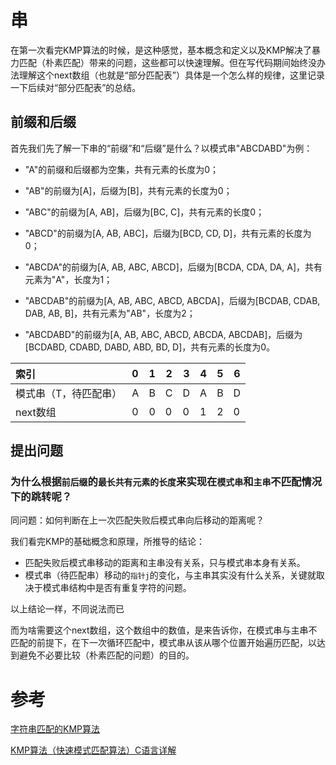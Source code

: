 # 串

在第一次看完KMP算法的时候，是这种感觉，基本概念和定义以及KMP解决了暴力匹配（朴素匹配）带来的问题，这些都可以快速理解。但在写代码期间始终没办法理解这个next数组（也就是“部分匹配表”）具体是一个怎么样的规律，这里记录一下后续对“部分匹配表”的总结。

## 前缀和后缀

首先我们先了解一下串的“前缀”和“后缀”是什么？以模式串"ABCDABD"为例：

- "A"的前缀和后缀都为空集，共有元素的长度为0；

- "AB"的前缀为[A]，后缀为[B]，共有元素的长度为0；

- "ABC"的前缀为[A, AB]，后缀为[BC, C]，共有元素的长度0；

- "ABCD"的前缀为[A, AB, ABC]，后缀为[BCD, CD, D]，共有元素的长度为0；

- "ABCDA"的前缀为[A, AB, ABC, ABCD]，后缀为[BCDA, CDA, DA, A]，共有元素为"A"，长度为1；

- "ABCDAB"的前缀为[A, AB, ABC, ABCD, ABCDA]，后缀为[BCDAB, CDAB, DAB, AB, B]，共有元素为"AB"，长度为2；

- "ABCDABD"的前缀为[A, AB, ABC, ABCD, ABCDA, ABCDAB]，后缀为[BCDABD, CDABD, DABD, ABD, BD, D]，共有元素的长度为0。

| 索引                  | 0    | 1    | 2    | 3    | 4    | 5    | 6    |
| :-------------------- | :--- | ---- | ---- | ---- | ---- | ---- | ---- |
| 模式串（T，待匹配串） | A    | B    | C    | D    | A    | B    | D    |
| next数组              | 0    | 0    | 0    | 0    | 1    | 2    | 0    |

## 提出问题

### 为什么根据`前后缀`的`最长共有元素的长度`来实现在`模式串`和`主串`不匹配情况下的跳转呢？

同问题：如何判断在上一次匹配失败后模式串向后移动的距离呢？

我们看完KMP的基础概念和原理，所推导的结论：

- 匹配失败后模式串移动的距离和主串没有关系，只与模式串本身有关系。
- 模式串（待匹配串）移动的`指针j`的变化，与主串其实没有什么关系，关键就取决于模式串结构中是否有重复字符的问题。

以上结论一样，不同说法而已

而为啥需要这个next数组，这个数组中的数值，是来告诉你，在模式串与主串不匹配的前提下，在下一次循环匹配中，模式串从该从哪个位置开始遍历匹配，以达到避免不必要比较（朴素匹配的问题）的目的。



# 参考

[字符串匹配的KMP算法](https://www.ruanyifeng.com/blog/2013/05/Knuth%E2%80%93Morris%E2%80%93Pratt_algorithm.html)

[KMP算法（快速模式匹配算法）C语言详解](http://data.biancheng.net/view/180.html)
